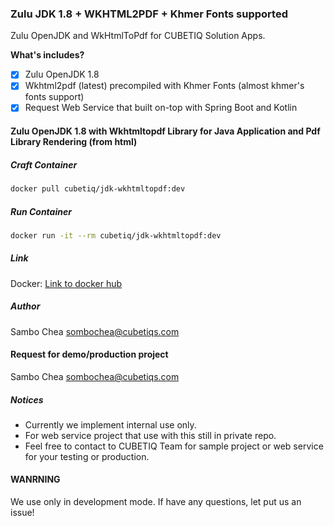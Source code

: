 ### Zulu JDK 1.8 + WKHTML2PDF + Khmer Fonts supported
Zulu OpenJDK and WkHtmlToPdf for CUBETIQ Solution Apps. 
<br />

<b>What's includes?</b>
- [x] Zulu OpenJDK 1.8
- [x] Wkhtml2pdf (latest) precompiled with Khmer Fonts (almost khmer's fonts support)
- [x] Request Web Service that built on-top with Spring Boot and Kotlin
 
#### Zulu OpenJDK 1.8 with Wkhtmltopdf Library for Java Application and Pdf Library Rendering (from html)
##### Craft Container
```sh
docker pull cubetiq/jdk-wkhtmltopdf:dev
```

##### Run Container
```sh
docker run -it --rm cubetiq/jdk-wkhtmltopdf:dev
```

##### Link
Docker: [Link to docker hub](https://hub.docker.com/r/cubetiq/jdk-wkhtmltopdf)

##### Author
Sambo Chea <sombochea@cubetiqs.com>

#### Request for demo/production project
Sambo Chea <sombochea@cubetiqs.com>

##### Notices
- Currently we implement internal use only.
- For web service project that use with this still in private repo.
- Feel free to contact to CUBETIQ Team for sample project or web service for your testing or production.

#### WANRNING
We use only in development mode.
If have any questions, let put us an issue!
